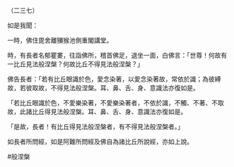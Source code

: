 （二三七）

如是我聞：

一時，佛住毘舍離獼猴池側重閣講堂。

時，有長者名郁瞿婁，往詣佛所，稽首佛足，退坐一面，白佛言：「世尊！何故有一比丘見法般涅槃？何故比丘不得見法般涅槃？」

佛告長者：「若有比丘眼識於色，愛念染著，以愛念染著故，常依於識；為彼縛故，若彼取故，不得見法般涅槃。耳、鼻、舌、身、意識法亦復如是。

「若比丘眼識於色，不愛樂染著，不愛樂染著者，不依於識，不觸、不著、不取故，此諸比丘得見法般涅槃。耳、鼻、舌、身、意識法亦復如是。

「是故，長者！有比丘得見法般涅槃者，有不得見法般涅槃者。」

如長者所問經，如是阿難所問經及佛自為諸比丘所說經，亦如上說。





#般涅槃
